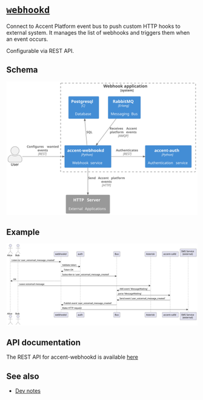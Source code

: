 # [`webhookd`](https://github/ryanwclark1/accent-webhookd)

Connect to Accent Platform event bus to push custom HTTP hooks to external
system. It manages the list of webhooks and triggers them when an event occurs.

Configurable via REST API.

## Schema

![Webhookd Diagram](diagram.svg)

## Example

![Webhookd Sequence Diagram](sequence-diagram.svg)

## API documentation

The REST API for accent-webhookd is available [here](../api/webhook.html)

## See also

* [Dev notes](webhook-core.html)
